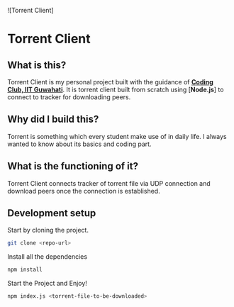 ![Torrent Client]

# Torrent Client

## What is this?
Torrent Client is my personal project built with the guidance of [**Coding Club, IIT Guwahati**](https://codingiitg.github.io/). It is torrent client built from scratch using [**Node.js**] to connect to tracker for downloading peers.

## Why did I build this?
Torrent is something which every student make use of in daily life. I always wanted to know about its basics and coding part.  

## What is the functioning of it?
Torrent Client connects tracker of torrent file via UDP connection and download peers once the connection is established.

## Development setup

Start by cloning the project.

```sh
git clone <repo-url>
```

Install all the dependencies

```sh
npm install
```

Start the Project and Enjoy!

```sh
npm index.js <torrent-file-to-be-downloaded>
```



